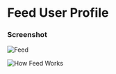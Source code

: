 # Feed User Profile

### Screenshot

![Feed](https://user-images.githubusercontent.com/19285811/69111821-b0d1fa00-0ab9-11ea-8089-193985090db6.png)

![How Feed Works](https://user-images.githubusercontent.com/19285811/69111955-0e664680-0aba-11ea-8a9b-5181516ce052.gif)

